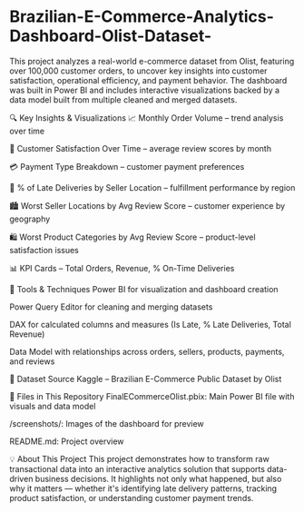 # Brazilian-E-Commerce-Analytics-Dashboard-Olist-Dataset-
This project analyzes a real-world e-commerce dataset from Olist, featuring over 100,000 customer orders, to uncover key insights into customer satisfaction, operational efficiency, and payment behavior. 
The dashboard was built in Power BI and includes interactive visualizations backed by a data model built from multiple cleaned and merged datasets.

🔍 Key Insights & Visualizations
📈 Monthly Order Volume – trend analysis over time

🌟 Customer Satisfaction Over Time – average review scores by month

💳 Payment Type Breakdown – customer payment preferences

🚚 % of Late Deliveries by Seller Location – fulfillment performance by region

🏙️ Worst Seller Locations by Avg Review Score – customer experience by geography

🛍️ Worst Product Categories by Avg Review Score – product-level satisfaction issues

📊 KPI Cards – Total Orders, Revenue, % On-Time Deliveries

🔧 Tools & Techniques
Power BI for visualization and dashboard creation

Power Query Editor for cleaning and merging datasets

DAX for calculated columns and measures (Is Late, % Late Deliveries, Total Revenue)

Data Model with relationships across orders, sellers, products, payments, and reviews

📂 Dataset Source
Kaggle – Brazilian E-Commerce Public Dataset by Olist

📁 Files in This Repository
FinalECommerceOlist.pbix: Main Power BI file with visuals and data model

/screenshots/: Images of the dashboard for preview

README.md: Project overview

💡 About This Project
This project demonstrates how to transform raw transactional data into an interactive analytics solution that supports data-driven business decisions. It highlights not only what happened, but also why it matters — whether it's identifying late delivery patterns, tracking product satisfaction, or understanding customer payment trends.

